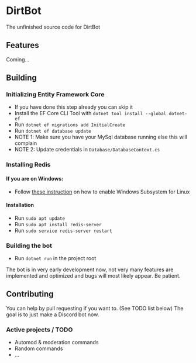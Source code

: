 # DirtBot
The unfinished source code for DirtBot

## Features
Coming...
 
## Building
### Initializing Entity Framework Core
   - If you have done this step already you can skip it
   - Install the EF Core CLI Tool with `dotnet tool install --global dotnet-ef`
   - Run `dotnet ef migrations add InitialCreate`
   - Run `dotnet ef database update`
   - NOTE 1: Make sure you have your MySql database running else this will complain
   - NOTE 2: Update credentials in `Database/DatabaseContext.cs`
### Installing Redis
#### If you are on Windows:
   - Follow [these instruction](https://docs.microsoft.com/en-us/windows/wsl/install-win10) on how to enable Windows Subsystem for Linux

#### Installation
   - Run `sudo apt update`
   - Run `sudo apt install redis-server`
   - Run `sudo service redis-server restart`

### Building the bot
   - Run `dotnet run` in the project root

The bot is in very early development now, not very many
features are implemented and optimized and bugs will most likely
appear. Be patient.

## Contributing
You can help by pull requesting if you want to. (See TODO list below)
The goal is to just make a Discord bot now.

### Active projects / TODO
   - Automod & moderation commands
   - Random commands
   - ... 
